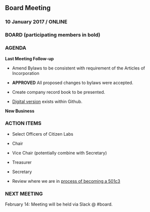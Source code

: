 ## Board Meeting
### 10 January 2017 / ONLINE

### BOARD (participating members in bold)

### AGENDA

**Last Meeting Follow-up**

- Amend Bylaws to be consistent with requirement of the Articles of Incorporation
 - **APPROVED** All proposed changes to bylaws were accepted.

 - Create company record book to be presented.
  - [Digital version](https://github.com/citizenlabsgr/community/tree/master/governance) exists within Github.


**New Business**


### ACTION ITEMS

- Select Officers of Citizen Labs
 - Chair
 - Vice Chair (potentially combine with Secretary)
 - Treasurer
 - Secretary

- Review where we are in [process of becoming a 501c3](https://github.com/citizenlabsgr/community/wiki/Steps-to-Become-a-Non-Profit-in-Michigan)


### NEXT MEETING

February 14: Meeting will be held via Slack @ #board.
